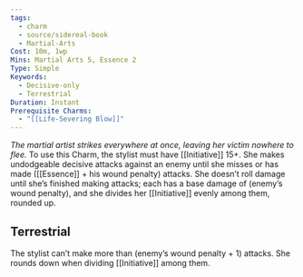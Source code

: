 ```yaml
---
tags:
  - charm
  - source/sidereal-book
  - Martial-Arts
Cost: 10m, 1wp
Mins: Martial Arts 5, Essence 2
Type: Simple
Keywords:
  - Decisive-only
  - Terrestrial
Duration: Instant
Prerequisite Charms:
  - "[[Life-Severing Blow]]"
---
```

*The martial artist strikes everywhere at once, leaving her victim nowhere to flee.*
To use this Charm, the stylist must have [[Initiative]] 15+. She makes undodgeable decisive attacks against an enemy until she misses or has made ([[Essence]] + his wound penalty) attacks. She doesn’t roll damage until she’s finished making attacks; each has a base damage of (enemy’s wound penalty), and she divides her [[Initiative]] evenly among them, rounded up. 
## Terrestrial
The stylist can’t make more than (enemy’s wound penalty + 1) attacks. She rounds down when dividing [[Initiative]] among them.